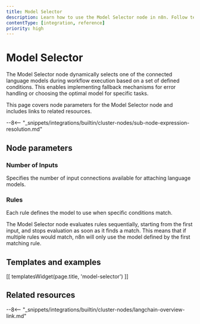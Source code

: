 ```yaml
---
title: Model Selector
description: Learn how to use the Model Selector node in n8n. Follow technical documentation to integrate Model Selector node into your workflows.
contentType: [integration, reference]
priority: high
---
```


# Model Selector

The Model Selector node dynamically selects one of the connected language models during workflow execution based on a set of defined conditions. This enables implementing fallback mechanisms for error handling or choosing the optimal model for specific tasks.

This page covers node parameters for the Model Selector node and includes links to related resources.

--8<-- "_snippets/integrations/builtin/cluster-nodes/sub-node-expression-resolution.md"

## Node parameters

### Number of Inputs

Specifies the number of input connections available for attaching language models.

### Rules

Each rule defines the model to use when specific conditions match.

The Model Selector node evaluates rules sequentially, starting from the first input, and stops evaluation as soon as it finds a match. This means that if multiple rules would match, n8n will only use the model defined by the first matching rule.

## Templates and examples

<!-- see https://www.notion.so/n8n/Pull-in-templates-for-the-integrations-pages-37c716837b804d30a33b47475f6e3780 -->
[[ templatesWidget(page.title, 'model-selector') ]]

## Related resources

--8<-- "_snippets/integrations/builtin/cluster-nodes/langchain-overview-link.md"
